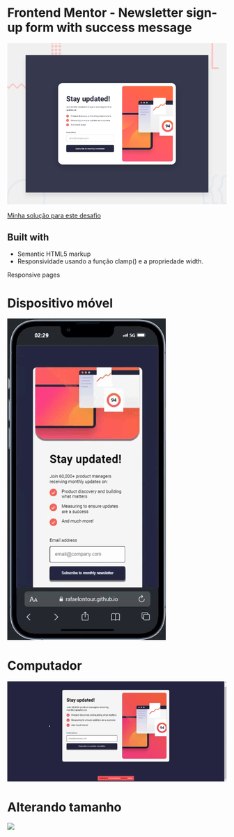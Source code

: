 # Frontend Mentor - Newsletter sign-up form with success message

![Design preview for the Newsletter sign-up form with success message coding challenge](./design/desktop-preview.jpg)

[Minha solução para este desafio](https://rafaelontour.github.io/landing-page)

## Built with
- Semantic HTML5 markup
- Responsividade usando a função clamp() e a propriedade width.

Responsive pages

##

# Dispositivo móvel

![](./visualização/mobile.gif)

# Computador 

![](./visualização/pc.gif)

# Alterando tamanho

![](./visualização/alterando.gif)
